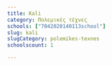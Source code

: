 ```yaml
---
title: Kali
category: Πολεμικές τέχνες
schools: ["7042020140113school"]
slug: kali
slugCategory: polemikes-texnes
schoolscount: 1

---
```




